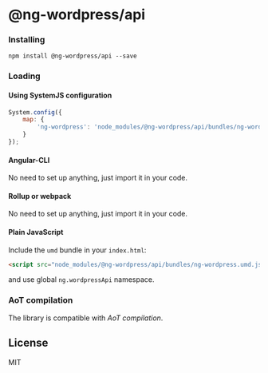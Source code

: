 # @ng-wordpress/api

### Installing
```Shell
npm install @ng-wordpress/api --save 
```
### Loading
#### Using SystemJS configuration
```JavaScript
System.config({
    map: {
        'ng-wordpress': 'node_modules/@ng-wordpress/api/bundles/ng-wordpress.umd.js'
    }
});
```
#### Angular-CLI
No need to set up anything, just import it in your code.
#### Rollup or webpack
No need to set up anything, just import it in your code.
#### Plain JavaScript
Include the `umd` bundle in your `index.html`:
```Html
<script src="node_modules/@ng-wordpress/api/bundles/ng-wordpress.umd.js"></script>
```
and use global `ng.wordpressApi` namespace.

### AoT compilation
The library is compatible with _AoT compilation_.

## License
MIT
